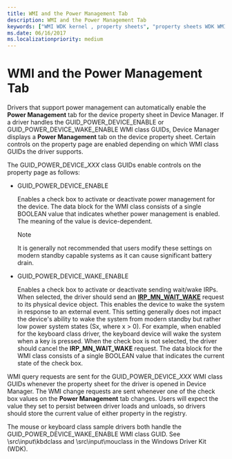 ```yaml
---
title: WMI and the Power Management Tab
description: WMI and the Power Management Tab
keywords: ["WMI WDK kernel , property sheets", "property sheets WDK WMI", "device property sheets WDK WMI", "power management WDK WMI", "property pages WDK WMI"]
ms.date: 06/16/2017
ms.localizationpriority: medium
---
```


# WMI and the Power Management Tab





Drivers that support power management can automatically enable the **Power Management** tab for the device property sheet in Device Manager. If a driver handles the GUID\_POWER\_DEVICE\_ENABLE or GUID\_POWER\_DEVICE\_WAKE\_ENABLE WMI class GUIDs, Device Manager displays a **Power Management** tab on the device property sheet. Certain controls on the property page are enabled depending on which WMI class GUIDs the driver supports.

The GUID\_POWER\_DEVICE\_*XXX* class GUIDs enable controls on the property page as follows:

-   GUID\_POWER\_DEVICE\_ENABLE

    Enables a check box to activate or deactivate power management for the device. The data block for the WMI class consists of a single BOOLEAN value that indicates whether power management is enabled. The meaning of the value is device-dependent.

    > [!NOTE]
    > It is generally not recommended that users modify these settings on modern standby capable systems as it can cause significant battery drain.

-   GUID\_POWER\_DEVICE\_WAKE\_ENABLE

    Enables a check box to activate or deactivate sending wait/wake IRPs. When selected, the driver should send an [**IRP\_MN\_WAIT\_WAKE**](./irp-mn-wait-wake.md) request to its physical device object. This enables the device to wake the system in response to an external event. This setting generally does not impact the device's ability to wake the system from modern standby but rather low power system states (Sx, where x > 0). For example, when enabled for the keyboard class driver, the keyboard device will wake the system when a key is pressed. When the check box is not selected, the driver should cancel the **IRP\_MN\_WAIT\_WAKE** request. The data block for the WMI class consists of a single BOOLEAN value that indicates the current state of the check box.

WMI query requests are sent for the GUID\_POWER\_DEVICE\_*XXX* WMI class GUIDs whenever the property sheet for the driver is opened in Device Manager. The WMI change requests are sent whenever one of the check box values on the **Power Management** tab changes. Users will expect the value they set to persist between driver loads and unloads, so drivers should store the current value of either property in the registry.

The mouse or keyboard class sample drivers both handle the GUID\_POWER\_DEVICE\_WAKE\_ENABLE WMI class GUID. See \\src\\input\\kbdclass and \\src\\input\\mouclass in the Windows Driver Kit (WDK).

